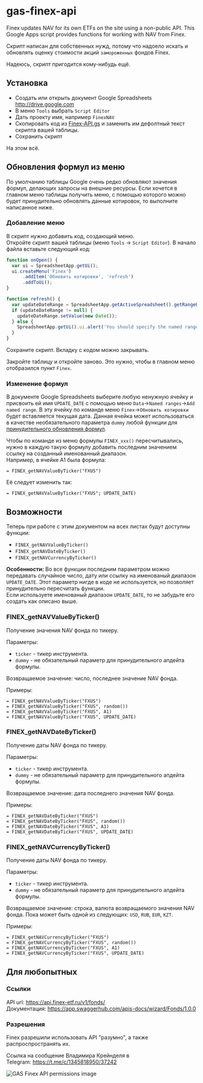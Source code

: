 # gas-finex-api
Finex updates NAV for its own ETFs on the site using a non-public API. This Google Apps script provides functions for working with NAV from Finex.

Скрипт написан для собственных нужд, потому что надоело искать и обновлять оценку стоимости акций `замороженных` фондов Finex.  

Надеюсь, скрипт пригодится кому-нибудь ещё.  


## Установка
* Создать или открыть документ Google Spreadsheets http://drive.google.com
* В меню `Tools` выбрать `Script Editor`
* Дать проекту имя, например `FinexNAV`
* Скопировать код из [Finex-API.gs](https://raw.githubusercontent.com/GrKoR/gas-finex-api/master/Finex-API.gs) и заменить им дефолтный текст скрипта вашей таблицы.
* Сохранить скрипт

На этом всё.   

## Обновления формул из меню
По умолчанию таблицы Google очень редко обновляют значения формул, делающих запросы на внешние ресурсы. Если хочется в главном меню таблицы получить меню, с помощью которого можно будет принудительно обновлять данные котировок, то выполните написанное ниже.  

### Добавление меню
В скрипт нужно добавить код, создающий меню.  
Откройте скрипт вашей таблицы (меню `Tools` -> `Script Editor`). В начало файла вставьте следующий код:  
```javascript
function onOpen() {
  var ui = SpreadsheetApp.getUi();
  ui.createMenu('Finex')
      .addItem('Обновить котировки', 'refresh')
      .addToUi();
}

function refresh() {
  var updateDateRange = SpreadsheetApp.getActiveSpreadsheet().getRangeByName('UPDATE_DATE').getCell(1, 1);
  if (updateDateRange != null) {
    updateDateRange.setValue(new Date());
  } else {
    SpreadsheetApp.getUi().ui.alert('You should specify the named range "UPDATE_DATE" for using this function.');
  }
}
```
Сохраните скрипт. Вкладку с кодом можно закрывать.  

Закройте таблицу и откройте заново. Это нужно, чтобы в главном меню отобразился пункт `Finex`.

### Изменение формул
В документе Google Spreadsheets выберите любую ненужную ячейку и присвоить ей имя `UPDATE_DATE` с помощью меню `Data`->`Named ranges`->`Add named range`. В эту ячейку по команде меню `Finex`->`Обновить котировки` будет вставляется текущая дата. Данная ячейка может использоваться в качестве необязательного параметра `dummy` любой функции для [принудительного обновления формул](https://stackoverflow.com/a/27656313).  

Чтобы по команде из меню формулы `FINEX_xxx()` пересчитывались, нужно в каждую такую формулу добавить последним значением ссылку на созданный именованный диапазон.  
Например, в ячейке A1 была формула:  
```
= FINEX_getNAVValueByTicker("FXUS")
```
Её следует изменить так:  
```
= FINEX_getNAVValueByTicker("FXUS"; UPDATE_DATE)
```


## Возможности
Теперь при работе с этим документом на всех листах будут доступны функции: 
* `FINEX_getNAVValueByTicker()`
* `FINEX_getNAVDateByTicker()`
* `FINEX_getNAVCurrencyByTicker()`

**Особенности:** Во все функции последним параметром можно передавать случайное число, дату или ссылку на именованый диапазон `UPDATE_DATE`. Этот параметр нигде в коде не используется, но позволяет принудительно пересчитать функции.  
Если используете именованый диапазон `UPDATE_DATE`, то не забудьте его создать как описано выше.

### FINEX_getNAVValueByTicker()
Получение значения NAV фонда по тикеру.  

Параметры:
* `ticker` - тикер инструмента.
* `dummy` - не обязательный параметр для принудительного апдейта формулы.

Возвращаемое значение: число, последнее значение NAV фонда.

Примеры:
```
= FINEX_getNAVValueByTicker("FXUS")
= FINEX_getNAVValueByTicker("FXUS", random())
= FINEX_getNAVValueByTicker("FXUS", A1)
= FINEX_getNAVValueByTicker("FXUS", UPDATE_DATE)
```

### FINEX_getNAVDateByTicker()
Получение даты NAV фонда по тикеру.  

Параметры:
* `ticker` - тикер инструмента.
* `dummy` - не обязательный параметр для принудительного апдейта формулы.

Возвращаемое значение: дата последнего значения NAV фонда.

Примеры:
```
= FINEX_getNAVDateByTicker("FXUS")
= FINEX_getNAVDateByTicker("FXUS", random())
= FINEX_getNAVDateByTicker("FXUS", A1)
= FINEX_getNAVDateByTicker("FXUS", UPDATE_DATE)
```

### FINEX_getNAVCurrencyByTicker()
Получение даты NAV фонда по тикеру.  

Параметры:
* `ticker` - тикер инструмента.
* `dummy` - не обязательный параметр для принудительного апдейта формулы.

Возвращаемое значение: строка, валюта возвращаемого значения NAV фонда. Пока может быть одной из следующих: `USD`, `RUB`, `EUR`, `KZT`. 

Примеры:
```
= FINEX_getNAVCurrencyByTicker("FXUS")
= FINEX_getNAVCurrencyByTicker("FXUS", random())
= FINEX_getNAVCurrencyByTicker("FXUS", A1)
= FINEX_getNAVCurrencyByTicker("FXUS", UPDATE_DATE)
```


## Для любопытных

### Ссылки
API url: https://api.finex-etf.ru/v1/fonds/  
Документация: https://app.swaggerhub.com/apis-docs/wizard/Fonds/1.0.0  

### Разрешения
Finex разрешили использовать API "разумно", а также распроспространять их.  

Ссылка на сообщение Владимира Крейнделя в Telegram: https://t.me/c/1345818950/37242  

![GAS Finex API permissions image](https://raw.githubusercontent.com/GrKoR/gas-finex-nav/master/images/permissions.png "GAS Finex API permissions image")
